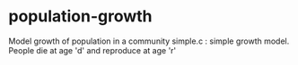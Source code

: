 population-growth
=================

Model growth of population in a community
simple.c : simple growth model. People die at age 'd' and reproduce at age 'r'
